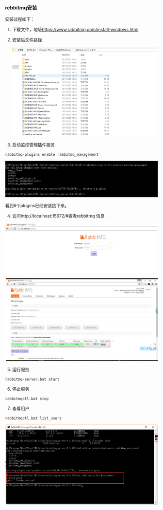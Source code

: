 ### rebbitmq安装


安装过程如下：

1. 下载文件，地址<https://www.rabbitmq.com/install-windows.html>

2. 安装后文件路径

    ![avatar](https://raw.githubusercontent.com/wanglu1990/RabbitMQ/master/images/rebbitmq_server.png)


3. 启动监控管理插件服务

```
rabbitmq-plugins enable rabbitmq_management

```

![avatar](https://raw.githubusercontent.com/wanglu1990/RabbitMQ/master/images/manage_plugins.png)


 看到6个plugins已经安装接下来。
 
 

4. 访问http://localhost:15672/#查看rebbitmq 信息

  ![avatar](https://raw.githubusercontent.com/wanglu1990/RabbitMQ/master/images/login_rebbitmq.png)
      
      
  ![avatar](https://raw.githubusercontent.com/wanglu1990/RabbitMQ/master/images/look_rebbitmq_info.png)


5. 运行服务

```
rabbitmq-server.bat start

```

6. 停止服务
```
rabbitmqctl.bat stop

```

7. 查看用户

```
rabbitmqctl.bat list_users

```

![avatar](https://raw.githubusercontent.com/wanglu1990/RabbitMQ/master/images/list_users.png)


